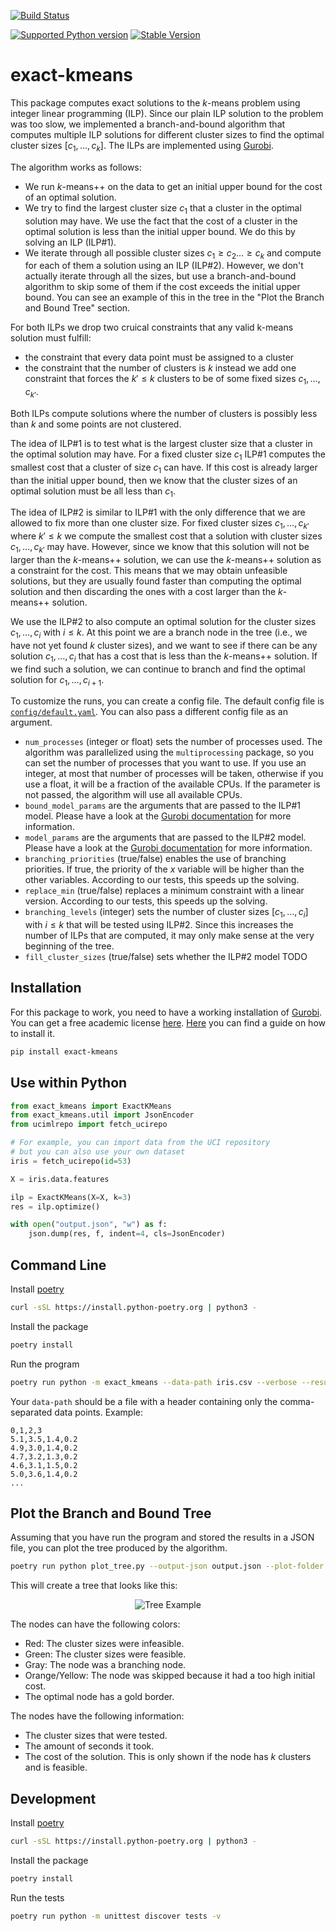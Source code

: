 [![Build Status](https://github.com/algo-hhu/exact-kmeans/actions/workflows/mypy-flake-test.yml/badge.svg)](https://github.com/algo-hhu/exact-kmeans/actions)
<!--[![License: GPL v3](https://img.shields.io/badge/License-GPLv3-blue.svg)](https://www.gnu.org/licenses/gpl-3.0)-->
[![Supported Python version](https://img.shields.io/badge/python-3.8+-blue.svg)](https://www.python.org/downloads/release/python-380/)
[![Stable Version](https://img.shields.io/pypi/v/exact-kmeans?label=stable)](https://pypi.org/project/exact-kmeans/)

# exact-kmeans

This package computes exact solutions to the $k$-means problem using integer linear programming (ILP).
Since our plain ILP solution to the problem was too slow, we implemented a branch-and-bound algorithm that computes multiple ILP solutions for different cluster sizes to find the optimal cluster sizes $[c_1, \ldots, c_k]$.
The ILPs are implemented using [Gurobi](https://www.gurobi.com/).

The algorithm works as follows:
- We run $k$-means++ on the data to get an initial upper bound for the cost of an optimal solution.
- We try to find the largest cluster size $c_1$ that a cluster in the optimal solution may have. We use the fact that the cost of a cluster in the optimal solution is less than the initial upper bound. We do this by solving an ILP (ILP#1).
- We iterate through all possible cluster sizes $c_1 \geq c_2 \ldots \geq c_k$ and compute for each of them a solution using an ILP (ILP#2). However, we don't actually iterate through all the sizes, but use a branch-and-bound algorithm to skip some of them if the cost exceeds the initial upper bound. You can see an example of this in the tree in the "Plot the Branch and Bound Tree" section.

For both ILPs we drop two cruical constraints that any valid k-means solution must fulfill:
- the constraint that every data point must be assigned to a cluster
- the constraint that the number of clusters is $k$
instead we add one constraint that forces the $k'\leq k$ clusters to be of some fixed sizes $c_1,\ldots, c_{k'}$.

Both ILPs compute solutions where the number of clusters is possibly less than $k$ and some points are not clustered.

The idea of ILP#1 is to test what is the largest cluster size that a cluster in the optimal solution may have. For a fixed cluster size $c_1$ ILP#1 computes the smallest cost that a cluster of size $c_1$ can have. If this cost is already larger than the initial upper bound, then we know that the cluster sizes of an optimal solution must be all less than $c_1$.

The idea of ILP#2 is similar to ILP#1 with the only difference that we are allowed to fix more than one cluster size. For fixed cluster sizes $c_1, \ldots, c_{k'}$ where $k'\leq k$ we compute the smallest cost that a solution with cluster sizes $c_1, \ldots, c_{k'}$ may have. However, since we know that this solution will not be larger than the $k$-means++ solution, we can use the $k$-means++ solution as a constraint for the cost. This means that we may obtain unfeasible solutions, but they are usually found faster than computing the optimal solution and then discarding the ones with a cost larger than the $k$-means++ solution.

We use the ILP#2 to also compute an optimal solution for the cluster sizes $c_1, \ldots, c_i$ with $i \leq k$. At this point we are a branch node in the tree (i.e., we have not yet found $k$ cluster sizes), and we want to see if there can be any solution $c_1, \ldots, c_i$ that has a cost that is less than the $k$-means++ solution. If we find such a solution, we can continue to branch and find the optimal solution for $c_1, \ldots, c_{i+1}$.

To customize the runs, you can create a config file. The default config file is [`config/default.yaml`](config/default.yaml). You can also pass a different config file as an argument.
- `num_processes` (integer or float) sets the number of processes used. The algorithm was parallelized using the `multiprocessing` package, so you can set the number of processes that you want to use. If you use an integer, at most that number of processes will be taken, otherwise if you use a float, it will be a fraction of the available CPUs. If the parameter is not passed, the algorithm will use all available CPUs.
- `bound_model_params` are the arguments that are passed to the ILP#1 model. Please have a look at the [Gurobi documentation](https://www.gurobi.com/documentation/9.1/refman/parameters.html) for more information.
- `model_params` are the arguments that are passed to the ILP#2 model. Please have a look at the [Gurobi documentation](https://www.gurobi.com/documentation/9.1/refman/parameters.html) for more information.
- `branching_priorities` (true/false) enables the use of branching priorities. If true, the priority of the $x$ variable will be higher than the other variables. According to our tests, this speeds up the solving.
- `replace_min` (true/false) replaces a minimum constraint with a linear version. According to our tests, this speeds up the solving.
- `branching_levels` (integer) sets the number of cluster sizes $[c_1, \ldots, c_i]$ with $i \leq k$ that will be tested using ILP#2. Since this increases the number of ILPs that are computed, it may only make sense at the very beginning of the tree.
- `fill_cluster_sizes` (true/false) sets whether the ILP#2 model TODO


## Installation

For this package to work, you need to have a working installation of [Gurobi](https://www.gurobi.com/). You can get a free academic license [here](https://www.gurobi.com/academia/academic-program-and-licenses/).
[Here](https://support.gurobi.com/hc/en-us/articles/4534161999889-How-do-I-install-Gurobi-Optimizer) you can find a guide on how to install it.

```bash
pip install exact-kmeans
```

## Use within Python

```python
from exact_kmeans import ExactKMeans
from exact_kmeans.util import JsonEncoder
from ucimlrepo import fetch_ucirepo

# For example, you can import data from the UCI repository
# but you can also use your own dataset
iris = fetch_ucirepo(id=53)

X = iris.data.features

ilp = ExactKMeans(X=X, k=3)
res = ilp.optimize()

with open("output.json", "w") as f:
    json.dump(res, f, indent=4, cls=JsonEncoder)
```

## Command Line

Install [poetry](https://python-poetry.org/docs/#installation)
```bash
curl -sSL https://install.python-poetry.org | python3 -
```

Install the package
```bash
poetry install
```

Run the program
```bash
poetry run python -m exact_kmeans --data-path iris.csv --verbose --results-path test/iris.json --k 3 --config-file config/default.yaml
```

Your `data-path` should be a file with a header containing only the comma-separated data points. Example:
```csv
0,1,2,3
5.1,3.5,1.4,0.2
4.9,3.0,1.4,0.2
4.7,3.2,1.3,0.2
4.6,3.1,1.5,0.2
5.0,3.6,1.4,0.2
...
```

## Plot the Branch and Bound Tree

Assuming that you have run the program and stored the results in a JSON file, you can plot the tree produced by the algorithm.

```bash
poetry run python plot_tree.py --output-json output.json --plot-folder plots
```

This will create a tree that looks like this:
<p align="center">
  <img src="https://raw.githubusercontent.com/algo-hhu/exact-kmeans/main/images/tree.png" alt="Tree Example"/>
</p>

The nodes can have the following colors:
- Red: The cluster sizes were infeasible.
- Green: The cluster sizes were feasible.
- Gray: The node was a branching node.
- Orange/Yellow: The node was skipped because it had a too high initial cost.
- The optimal node has a gold border.

The nodes have the following information:
- The cluster sizes that were tested.
- The amount of seconds it took.
- The cost of the solution. This is only shown if the node has $k$ clusters and is feasible.

## Development

Install [poetry](https://python-poetry.org/docs/#installation)
```bash
curl -sSL https://install.python-poetry.org | python3 -
```

Install the package
```bash
poetry install
```

Run the tests
```bash
poetry run python -m unittest discover tests -v
```

<!--
## Citation

If you use this code, please cite [the following paper]():

```
```
-->
